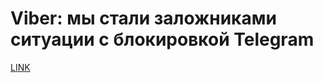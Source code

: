 # Viber: мы стали заложниками ситуации с блокировкой Telegram



[LINK](https://varlamov.ru/2885992.html)